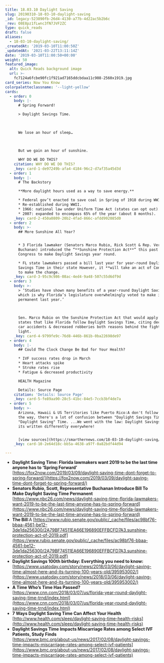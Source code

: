 ```yaml
---
title: 18.03.10 Daylight Saving
slug: 20190310-18-03-10-daylight-saving
_id: legacy-523890fb-26d4-4130-a77b-4d22ac5b2b6c
_rev: O8E8pz1fLwnc3fN7JVF2ZC
type: quick_reads
draft: false
aliases:
  - 18-03-10-daylight-saving/
_createdAt: '2019-03-10T11:00:50Z'
_updatedAt: '2021-03-22T13:11:14Z'
date: '2019-03-10T11:00:50+00:00'
weight: 50
featured_image:
  alt: Quick Reads background image
  url: >-
    fc7124a6fcbe90fc1f921ad7165ddcbdaa11c908-2560x1919.jpg
card_series: Now You Know
colorpaletteclassname: '--light-yellow'
cards:
  - order: 0
    body: |-
      # Spring Forward!

      > Daylight Savings Time.  
        
        
        
      We lose an hour of sleep…  
        
        
        
      But we gain an hour of sunshine.

      WHY DO WE DO THIS?
    citation: WHY DO WE DO THIS?
    _key: card-1-de97249b-afa4-4184-96c2-d7af35a45d3d
  - order: 1
    body: |-
      # The Backstory

      **More daylight hours used as a way to save energy.**

      * Federal gov’t enacted to save coal in Spring of 1918 during WWI.
      * Re-established during WWII.
      * 1966: national law under Uniform Time Act (states can opt out).
      * 2007: expanded to encompass 65% of the year (about 8 months).
    _key: card-2-450a0809-20b2-4fad-866c-afdd992085d0
  - order: 2
    body: >-
      ## More Sunshine All Year?


      * 3 Florida lawmaker (Senators Marco Rubio, Rick Scott & Rep. Vern
      Buchanan) introduced the “**Sunshine Protection Act**” this past week in
      Congress to make Daylight Savings year round.

      * FL state lawmakers passed a bill last year for year-round Daylight
      Savings Time in their state However, it **will take an act of Congress**
      to make the change.
    _key: card-3-95c9c986-08ac-4ed4-9a48-507c55d6df9d
  - order: 3
    body: >-
      > ‘Studies have shown many benefits of a year-round Daylight Saving Time,
      which is why Florida’s legislature overwhelmingly voted to make it
      permanent last year.’  
        
        
        
      Sen. Marco Rubio on the Sunshine Protection Act that would apply to ALL
      states that like Florida follow Daylight Savings Time, citing decreased
      car accidents & decreased robberies both reasons behind the fight for more
      light.
    _key: card-4-9799fe9c-76d8-446b-861b-0ba22698de97
  - order: 4
    body: |-
      ## Could The Clock Change Be Bad for Your Health?

      * IVF success rates drop in March
      * Heart attacks spike
      * Stroke rates rise
      * Fatigue & decreased productivity

      HEALTH Magazine

      Details: Source Page
    citation: 'Details: Source Page'
    _key: card-5-fe89aa90-28c5-41bc-84e5-7ccb3bf4de7a
  - order: 5
    body: >-
      Arizona, Hawaii & US Territories like Puerto Rico:A don't follow DST. By
      the way, there's a lot of confusion between "Daylight Savings Time" &
      "Daylight Saving" Time. ...We went with the law: Daylight Savings Time but
      its written differently everywhere!


      [view sources](https://smarthernews.com/18-03-10-daylight-saving/)
    _key: card-10-2e64d18c-bb5a-4638-a97f-0a82bdf44d94

---
```

* **Daylight Saving Time: Florida lawmakers want 2019 to be the last time anyone has to ‘Spring Forward’**  
[https://fox2now.com/2019/03/09/daylight-saving-time-dont-forget-to-spring-forward/](https://fox2now.com/2019/03/09/daylight-saving-time-dont-forget-to-spring-forward/)
* **Senators Rubio, Scott, Representative Buchanan Introduce Bill To Make Daylight Saving Time Permanent**  
[https://www.nbc26.com/news/daylight-saving-time-florida-lawmakers-want-2019-to-be-the-last-time-anyone-has-to-spring-forward](https://www.nbc26.com/news/daylight-saving-time-florida-lawmakers-want-2019-to-be-the-last-time-anyone-has-to-spring-forward)
* **The Bill**:A [https://www.rubio.senate.gov/public/_cache/files/ac98bf76-bbaa-4561-be12-3de1da256300/2A79BF74511EA66E196890EFFBCFD7A3.sunshine-protection-act-of-2019.pdf](https://www.rubio.senate.gov/public/_cache/files/ac98bf76-bbaa-4561-be12-3de1da256300/2A79BF74511EA66E196890EFFBCFD7A3.sunshine-protection-act-of-2019.pdf)
* **Daylight Savings 100th birthday: Everything you need to know:** [https://www.usatoday.com/story/news/2018/03/06/daylight-saving-time-almost-here-and-its-turning-100-years-old/395953002/](https://www.usatoday.com/story/news/2018/03/06/daylight-saving-time-almost-here-and-its-turning-100-years-old/395953002/)
* **A Time Who’s Time Has Passed?** [https://www.cnn.com/2018/03/07/us/florida-year-round-daylight-saving-time-trnd/index.html](https://www.cnn.com/2018/03/07/us/florida-year-round-daylight-saving-time-trnd/index.html)
* **7 Ways Daylight Saving Time Can Affect Your Health** [http://www.health.com/sleep/daylight-saving-time-health-risks](http://www.health.com/sleep/daylight-saving-time-health-risks)
* **Daylight Savings Time Impacts Miscarriage Rates among Select IVF Patients, Study Finds**  
[https://www.bmc.org/about-us/news/2017/02/08/daylight-savings-time-impacts-miscarriage-rates-among-select-ivf-patients](https://www.bmc.org/about-us/news/2017/02/08/daylight-savings-time-impacts-miscarriage-rates-among-select-ivf-patients)